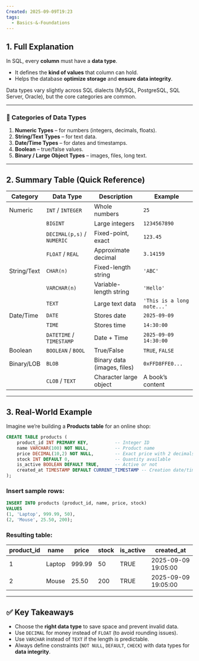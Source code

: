 ```yaml
---
Created: 2025-09-09T19:23
tags:
  - Basics-&-Foundations
---
```

## 1. Full Explanation

In SQL, every **column** must have a **data type**.

- It defines the **kind of values** that column can hold.
- Helps the database **optimize storage** and **ensure data integrity**.

Data types vary slightly across SQL dialects (MySQL, PostgreSQL, SQL Server, Oracle), but the core categories are common.

---

### 🔹 Categories of Data Types

1. **Numeric Types** – for numbers (integers, decimals, floats).
2. **String/Text Types** – for text data.
3. **Date/Time Types** – for dates and timestamps.
4. **Boolean** – true/false values.
5. **Binary / Large Object Types** – images, files, long text.

---

## 2. Summary Table (Quick Reference)

|**Category**|**Data Type**|**Description**|**Example**|
|---|---|---|---|
|Numeric|`INT` / `INTEGER`|Whole numbers|`25`|
||`BIGINT`|Large integers|`1234567890`|
||`DECIMAL(p,s)` / `NUMERIC`|Fixed-point, exact|`123.45`|
||`FLOAT` / `REAL`|Approximate decimal|`3.14159`|
|String/Text|`CHAR(n)`|Fixed-length string|`'ABC'`|
||`VARCHAR(n)`|Variable-length string|`'Hello'`|
||`TEXT`|Large text data|`'This is a long note...'`|
|Date/Time|`DATE`|Stores date|`2025-09-09`|
||`TIME`|Stores time|`14:30:00`|
||`DATETIME` / `TIMESTAMP`|Date + Time|`2025-09-09 14:30:00`|
|Boolean|`BOOLEAN` / `BOOL`|True/False|`TRUE`, `FALSE`|
|Binary/LOB|`BLOB`|Binary data (images, files)|`0xFFD8FFE0...`|
||`CLOB` / `TEXT`|Character large object|A book’s content|

---

## 3. Real-World Example

Imagine we’re building a **Products table** for an online shop:

```SQL
CREATE TABLE products (
    product_id INT PRIMARY KEY,          -- Integer ID
    name VARCHAR(100) NOT NULL,          -- Product name
    price DECIMAL(10,2) NOT NULL,        -- Exact price with 2 decimals
    stock INT DEFAULT 0,                 -- Quantity available
    is_active BOOLEAN DEFAULT TRUE,      -- Active or not
    created_at TIMESTAMP DEFAULT CURRENT_TIMESTAMP -- Creation date/time
);

```

### Insert sample rows:

```SQL
INSERT INTO products (product_id, name, price, stock)
VALUES
(1, 'Laptop', 999.99, 50),
(2, 'Mouse', 25.50, 200);

```

### Resulting table:

|product_id|name|price|stock|is_active|created_at|
|---|---|---|---|---|---|
|1|Laptop|999.99|50|TRUE|2025-09-09 19:05:00|
|2|Mouse|25.50|200|TRUE|2025-09-09 19:05:00|

---

## ✅ Key Takeaways

- Choose the **right data type** to save space and prevent invalid data.
- Use `DECIMAL` for money instead of `FLOAT` (to avoid rounding issues).
- Use `VARCHAR` instead of `TEXT` if the length is predictable.
- Always define constraints (`NOT NULL`, `DEFAULT`, `CHECK`) with data types for **data integrity**.